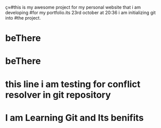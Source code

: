 ç≈#this is my awesome project for my personal website that i am developing 
#for my portfolio.its 23rd october at 20:36 i am initializing git into #the project.
# beThere
# beThere


# this line i am testing for conflict resolver in git repository
# I am Learning Git and Its benifits 


